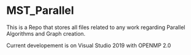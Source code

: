 # MST_Parallel

This is a Repo that stores all files related to any work regarding Parallel Algorithms and Graph creation.

Current developement is on Visual Studio 2019 with OPENMP 2.0
